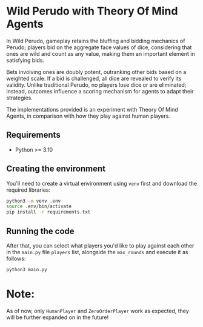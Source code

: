 # Wild Perudo with Theory Of Mind Agents
In Wild Perudo, gameplay retains the bluffing and bidding mechanics of Perudo; players bid on the aggregate face values of dice, considering that ones are wild and count as any value, making them an important element in satisfying bids. 

Bets involving ones are doubly potent, outranking other bids based on a weighted scale. If a bid is challenged, all dice are revealed to verify its validity. Unlike traditional Perudo, no players lose dice or are eliminated; instead, outcomes influence a scoring mechanism for agents to adapt their strategies.

The implementations provided is an experiment with Theory Of Mind Agents, in comparison with how they play against human players.

## Requirements
- Python >= 3.10

## Creating the environment

You'll need to create a virtual environment using `venv` first and download the required libraries:

```bash
python3 -m venv .env
source .env/bin/activate
pip install -r requirements.txt
```
## Running the code
After that, you can select what players you'd like to play against each other in the `main.py` file `players` list, alongside the `max_rounds` and execute it as follows:

```bash
python3 main.py
```

# Note:
As of now, only `HumanPlayer` and `ZeroOrderPlayer` work as expected, they will be further expanded on in the future!